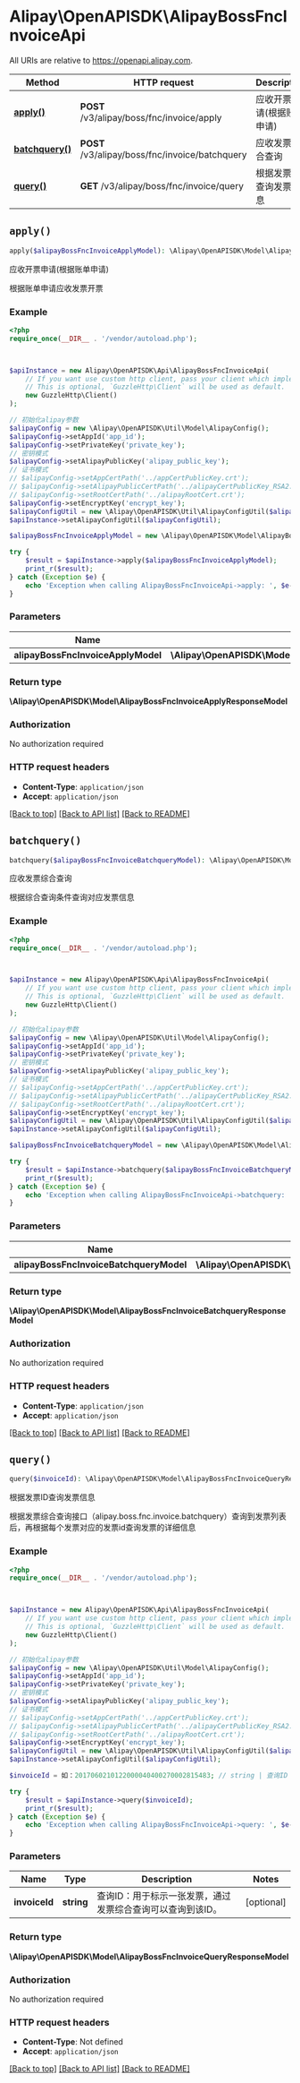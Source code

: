 # Alipay\OpenAPISDK\AlipayBossFncInvoiceApi

All URIs are relative to https://openapi.alipay.com.

Method | HTTP request | Description
------------- | ------------- | -------------
[**apply()**](AlipayBossFncInvoiceApi.md#apply) | **POST** /v3/alipay/boss/fnc/invoice/apply | 应收开票申请(根据账单申请)
[**batchquery()**](AlipayBossFncInvoiceApi.md#batchquery) | **POST** /v3/alipay/boss/fnc/invoice/batchquery | 应收发票综合查询
[**query()**](AlipayBossFncInvoiceApi.md#query) | **GET** /v3/alipay/boss/fnc/invoice/query | 根据发票ID查询发票信息


## `apply()`

```php
apply($alipayBossFncInvoiceApplyModel): \Alipay\OpenAPISDK\Model\AlipayBossFncInvoiceApplyResponseModel
```

应收开票申请(根据账单申请)

根据账单申请应收发票开票

### Example

```php
<?php
require_once(__DIR__ . '/vendor/autoload.php');



$apiInstance = new Alipay\OpenAPISDK\Api\AlipayBossFncInvoiceApi(
    // If you want use custom http client, pass your client which implements `GuzzleHttp\ClientInterface`.
    // This is optional, `GuzzleHttp\Client` will be used as default.
    new GuzzleHttp\Client()
);

// 初始化alipay参数
$alipayConfig = new \Alipay\OpenAPISDK\Util\Model\AlipayConfig();
$alipayConfig->setAppId('app_id');
$alipayConfig->setPrivateKey('private_key');
// 密钥模式
$alipayConfig->setAlipayPublicKey('alipay_public_key');
// 证书模式
// $alipayConfig->setAppCertPath('../appCertPublicKey.crt');
// $alipayConfig->setAlipayPublicCertPath('../alipayCertPublicKey_RSA2.crt');
// $alipayConfig->setRootCertPath('../alipayRootCert.crt');
$alipayConfig->setEncryptKey('encrypt_key');
$alipayConfigUtil = new \Alipay\OpenAPISDK\Util\AlipayConfigUtil($alipayConfig);
$apiInstance->setAlipayConfigUtil($alipayConfigUtil);

$alipayBossFncInvoiceApplyModel = new \Alipay\OpenAPISDK\Model\AlipayBossFncInvoiceApplyModel(); // \Alipay\OpenAPISDK\Model\AlipayBossFncInvoiceApplyModel

try {
    $result = $apiInstance->apply($alipayBossFncInvoiceApplyModel);
    print_r($result);
} catch (Exception $e) {
    echo 'Exception when calling AlipayBossFncInvoiceApi->apply: ', $e->getMessage(), PHP_EOL;
}
```

### Parameters

Name | Type | Description  | Notes
------------- | ------------- | ------------- | -------------
 **alipayBossFncInvoiceApplyModel** | **\Alipay\OpenAPISDK\Model\AlipayBossFncInvoiceApplyModel**|  | [optional]

### Return type

**\Alipay\OpenAPISDK\Model\AlipayBossFncInvoiceApplyResponseModel**

### Authorization

No authorization required

### HTTP request headers

- **Content-Type**: `application/json`
- **Accept**: `application/json`

[[Back to top]](#) [[Back to API list]](../../README.md#api-endpoints)
[[Back to README]](../../README.md)

## `batchquery()`

```php
batchquery($alipayBossFncInvoiceBatchqueryModel): \Alipay\OpenAPISDK\Model\AlipayBossFncInvoiceBatchqueryResponseModel
```

应收发票综合查询

根据综合查询条件查询对应发票信息

### Example

```php
<?php
require_once(__DIR__ . '/vendor/autoload.php');



$apiInstance = new Alipay\OpenAPISDK\Api\AlipayBossFncInvoiceApi(
    // If you want use custom http client, pass your client which implements `GuzzleHttp\ClientInterface`.
    // This is optional, `GuzzleHttp\Client` will be used as default.
    new GuzzleHttp\Client()
);

// 初始化alipay参数
$alipayConfig = new \Alipay\OpenAPISDK\Util\Model\AlipayConfig();
$alipayConfig->setAppId('app_id');
$alipayConfig->setPrivateKey('private_key');
// 密钥模式
$alipayConfig->setAlipayPublicKey('alipay_public_key');
// 证书模式
// $alipayConfig->setAppCertPath('../appCertPublicKey.crt');
// $alipayConfig->setAlipayPublicCertPath('../alipayCertPublicKey_RSA2.crt');
// $alipayConfig->setRootCertPath('../alipayRootCert.crt');
$alipayConfig->setEncryptKey('encrypt_key');
$alipayConfigUtil = new \Alipay\OpenAPISDK\Util\AlipayConfigUtil($alipayConfig);
$apiInstance->setAlipayConfigUtil($alipayConfigUtil);

$alipayBossFncInvoiceBatchqueryModel = new \Alipay\OpenAPISDK\Model\AlipayBossFncInvoiceBatchqueryModel(); // \Alipay\OpenAPISDK\Model\AlipayBossFncInvoiceBatchqueryModel

try {
    $result = $apiInstance->batchquery($alipayBossFncInvoiceBatchqueryModel);
    print_r($result);
} catch (Exception $e) {
    echo 'Exception when calling AlipayBossFncInvoiceApi->batchquery: ', $e->getMessage(), PHP_EOL;
}
```

### Parameters

Name | Type | Description  | Notes
------------- | ------------- | ------------- | -------------
 **alipayBossFncInvoiceBatchqueryModel** | **\Alipay\OpenAPISDK\Model\AlipayBossFncInvoiceBatchqueryModel**|  | [optional]

### Return type

**\Alipay\OpenAPISDK\Model\AlipayBossFncInvoiceBatchqueryResponseModel**

### Authorization

No authorization required

### HTTP request headers

- **Content-Type**: `application/json`
- **Accept**: `application/json`

[[Back to top]](#) [[Back to API list]](../../README.md#api-endpoints)
[[Back to README]](../../README.md)

## `query()`

```php
query($invoiceId): \Alipay\OpenAPISDK\Model\AlipayBossFncInvoiceQueryResponseModel
```

根据发票ID查询发票信息

根据发票综合查询接口（alipay.boss.fnc.invoice.batchquery）查询到发票列表后，再根据每个发票对应的发票id查询发票的详细信息

### Example

```php
<?php
require_once(__DIR__ . '/vendor/autoload.php');



$apiInstance = new Alipay\OpenAPISDK\Api\AlipayBossFncInvoiceApi(
    // If you want use custom http client, pass your client which implements `GuzzleHttp\ClientInterface`.
    // This is optional, `GuzzleHttp\Client` will be used as default.
    new GuzzleHttp\Client()
);

// 初始化alipay参数
$alipayConfig = new \Alipay\OpenAPISDK\Util\Model\AlipayConfig();
$alipayConfig->setAppId('app_id');
$alipayConfig->setPrivateKey('private_key');
// 密钥模式
$alipayConfig->setAlipayPublicKey('alipay_public_key');
// 证书模式
// $alipayConfig->setAppCertPath('../appCertPublicKey.crt');
// $alipayConfig->setAlipayPublicCertPath('../alipayCertPublicKey_RSA2.crt');
// $alipayConfig->setRootCertPath('../alipayRootCert.crt');
$alipayConfig->setEncryptKey('encrypt_key');
$alipayConfigUtil = new \Alipay\OpenAPISDK\Util\AlipayConfigUtil($alipayConfig);
$apiInstance->setAlipayConfigUtil($alipayConfigUtil);

$invoiceId = 如：2017060210122000040400270002815483; // string | 查询ID：用于标示一张发票，通过发票综合查询可以查询到该ID。

try {
    $result = $apiInstance->query($invoiceId);
    print_r($result);
} catch (Exception $e) {
    echo 'Exception when calling AlipayBossFncInvoiceApi->query: ', $e->getMessage(), PHP_EOL;
}
```

### Parameters

Name | Type | Description  | Notes
------------- | ------------- | ------------- | -------------
 **invoiceId** | **string**| 查询ID：用于标示一张发票，通过发票综合查询可以查询到该ID。 | [optional]

### Return type

**\Alipay\OpenAPISDK\Model\AlipayBossFncInvoiceQueryResponseModel**

### Authorization

No authorization required

### HTTP request headers

- **Content-Type**: Not defined
- **Accept**: `application/json`

[[Back to top]](#) [[Back to API list]](../../README.md#api-endpoints)
[[Back to README]](../../README.md)
